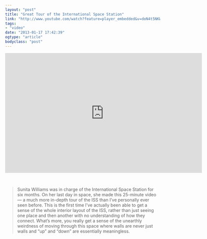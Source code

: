 ```yaml
---
layout: "post"
title: "Great Tour of the International Space Station"
link: "http://www.youtube.com/watch?feature=player_embedded&v=doN4t5NKW-k"
tags: 
- "video"
date: "2013-01-17 17:42:39"
ogtype: "article"
bodyclass: "post"
---
```


<span class="embed-youtube" style="text-align:center; display: block;"><iframe allowfullscreen="true" class="youtube-player" frameborder="0" height="390" src="http://www.youtube.com/embed/doN4t5NKW-k?version=3&rel=1&fs=1&showsearch=0&showinfo=1&iv_load_policy=1&wmode=transparent" type="text/html" width="640"></iframe></span>

 

> Sunita Williams was in charge of the International Space Station for six months. On her last day in space, she made this 25-minute video — a much more in-depth tour of the ISS than I’ve personally ever seen before. This is the first time I’ve actually been able to get a sense of the whole interior layout of the ISS, rather than just seeing one place and then another with no understanding of how they connect. What’s more, you really get a sense of the unearthly weirdness of moving through this space where walls are never just walls and “up” and “down” are essentially meaningless.